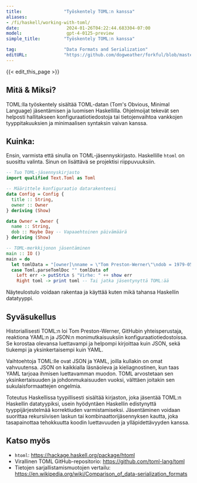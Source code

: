 ```yaml
---
title:                "Työskentely TOML:n kanssa"
aliases:
- /fi/haskell/working-with-toml/
date:                  2024-01-26T04:22:44.683304-07:00
model:                 gpt-4-0125-preview
simple_title:         "Työskentely TOML:n kanssa"

tag:                  "Data Formats and Serialization"
editURL:              "https://github.com/dogweather/forkful/blob/master/content/fi/haskell/working-with-toml.md"
---
```


{{< edit_this_page >}}

## Mitä & Miksi?
TOML:lla työskentely sisältää TOML-datan (Tom's Obvious, Minimal Language) jäsentämisen ja luomisen Haskellilla. Ohjelmoijat tekevät sen helposti hallitakseen konfiguraatiotiedostoja tai tietojenvaihtoa vankkojen tyyppitakuuksien ja minimaalisen syntaksin vaivan kanssa.

## Kuinka:
Ensin, varmista että sinulla on TOML-jäsennyskirjasto. Haskellille `htoml` on suosittu valinta. Sinun on lisättävä se projektisi riippuvuuksiin.

```Haskell
-- Tuo TOML-jäsennyskirjasto
import qualified Text.Toml as Toml

-- Määrittele konfiguraatio datarakenteesi
data Config = Config {
  title :: String,
  owner :: Owner
} deriving (Show)

data Owner = Owner {
  name :: String,
  dob :: Maybe Day -- Vapaaehtoinen päivämäärä
} deriving (Show)

-- TOML-merkkijonon jäsentäminen
main :: IO ()
main = do
  let tomlData = "[owner]\nname = \"Tom Preston-Werner\"\ndob = 1979-05-27T07:32:00Z"
  case Toml.parseTomlDoc "" tomlData of
    Left err -> putStrLn $ "Virhe: " ++ show err
    Right toml -> print toml -- Tai jatka jäsentynyttä TOML:ää
```

Näyteulostulo voidaan rakentaa ja käyttää kuten mikä tahansa Haskellin datatyyppi.

## Syväsukellus
Historiallisesti TOML:n loi Tom Preston-Werner, GitHubin yhteisperustaja, reaktiona YAML:n ja JSON:n monimutkaisuuksiin konfiguraatiotiedostoissa. Se korostaa olevansa luettavampi ja helpompi kirjoittaa kuin JSON, sekä tiukempi ja yksinkertaisempi kuin YAML.

Vaihtoehtoja TOML:lle ovat JSON ja YAML, joilla kullakin on omat vahvuutensa. JSON on kaikkialla läsnäoleva ja kieliagnostinen, kun taas YAML tarjoaa ihmisen luettavamman muodon. TOML arvostetaan sen yksinkertaisuuden ja johdonmukaisuuden vuoksi, välttäen joitakin sen sukulaisformaattejen ongelmia.

Toteutus Haskellissa tyypillisesti sisältää kirjaston, joka jäsentää TOML:n Haskellin datatyypiksi, usein hyödyntäen Haskellin edistynyttä tyyppijärjestelmää korrektiuden varmistamiseksi. Jäsentäminen voidaan suorittaa rekursiivisen laskun tai kombinaattorijäsennyksen kautta, joka tasapainottaa tehokkuutta koodin luettavuuden ja ylläpidettävyyden kanssa.

## Katso myös
- `htoml`: https://hackage.haskell.org/package/htoml
- Virallinen TOML GitHub-repositorio: https://github.com/toml-lang/toml
- Tietojen sarjallistamismuotojen vertailu: https://en.wikipedia.org/wiki/Comparison_of_data-serialization_formats
